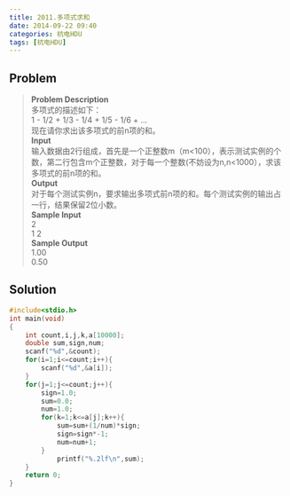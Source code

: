```yaml
---
title: 2011.多项式求和
date: 2014-09-22 09:40
categories: 杭电HDU
tags: [杭电HDU]
---
```

## Problem
>**Problem Description**  
多项式的描述如下：  
1 - 1/2 + 1/3 - 1/4 + 1/5 - 1/6 + ...  
现在请你求出该多项式的前n项的和。  
**Input**  
输入数据由2行组成，首先是一个正整数m（m<100），表示测试实例的个数，第二行包含m个正整数，对于每一个整数(不妨设为n,n<1000），求该多项式的前n项的和。  
**Output**  
对于每个测试实例n，要求输出多项式前n项的和。每个测试实例的输出占一行，结果保留2位小数。  
**Sample Input**  
2  
1 2  
**Sample Output**  
1.00  
0.50  

## Solution
```cpp
#include<stdio.h>
int main(void)
{
    int count,i,j,k,a[10000];
    double sum,sign,num;
    scanf("%d",&count);
    for(i=1;i<=count;i++){
        scanf("%d",&a[i]);
    }  
    for(j=1;j<=count;j++){
        sign=1.0;
        sum=0.0;
        num=1.0;
        for(k=1;k<=a[j];k++){
            sum=sum+(1/num)*sign;
            sign=sign*-1;
            num=num+1;
        }
            printf("%.2lf\n",sum);
    }
    return 0;
}
```